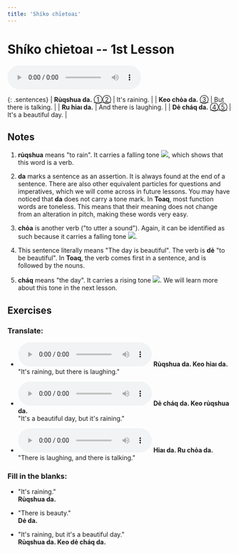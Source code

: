 ```yaml
---
title: 'Shíko chỉetoaı'
---
```

# **Shíko chỉetoaı** -- 1st Lesson

<audio id="mainaudio" controls src="lesson.mp3"></audio>

{: .sentences}
| **Rủqshua da.**  [①](#fn-1)[②](#fn-2) | It's raining.          |
| **Keo chỏa da.** [③](#fn-3)           | But there is talking.  |
| **Ru hỉaı da.**                       | And there is laughing. |
| **Dẻ cháq da.**  [④](#fn-4)[⑤](#fn-5) | It's a beautiful day.  |

## Notes

1. <a name="fn-1" /> **rủqshua** means "to rain". It carries a falling tone ![](../tones/t4.png), which shows that this word is a verb.

2. <a name="fn-2" /> **da** marks a sentence as an assertion. It is always found at the end of a sentence. There are also other equivalent particles for questions and imperatives, which we will come across in future lessons. You may have noticed that **da** does not carry a tone mark. In **Toaq**, most function words are toneless. This means that their meaning does not change from an alteration in pitch, making these words very easy.

3. <a name="fn-3" /> **chỏa** is another verb ("to utter a sound"). Again, it can be identified as such because it carries a falling tone ![](../tones/t4.png).

4. <a name="fn-4" /> This sentence literally means "The day is beautiful". The verb is **dẻ** "to be beautiful". In **Toaq**, the verb comes first in a sentence, and is followed by the nouns.

5. <a name="fn-5" /> **cháq** means "the day". It carries a rising tone ![](../tones/t2.png). We will learn more about this tone in the next lesson.

## Exercises

### Translate:

- <audio controls src="ex1.mp3"></audio>
  **Rủqshua da. Keo hỉaı da.**  
  <span class="spoiler">"It's raining, but there is laughing."</span>
  
- <audio controls src="ex2.mp3"></audio>
  **Dẻ cháq da. Keo rủqshua da.**  
  <span class="spoiler">"It's a beautiful day, but it's raining."</span>
  
- <audio controls src="ex3.mp3"></audio>
  **Hỉaı da. Ru chỏa da.**  
  <span class="spoiler">"There is laughing, and there is talking."</span>

### Fill in the blanks:

- "It's raining."  
  **Rủqshua <span class="spoiler">da</span>.**
  
- "There is beauty."  
  **<span class="spoiler">Dẻ</span> da.**
  
- "It's raining, but it's a beautiful day."  
  **<span class="spoiler">Rủqshua</span> da. <span class="spoiler">Keo</span> dẻ cháq da.**
  
